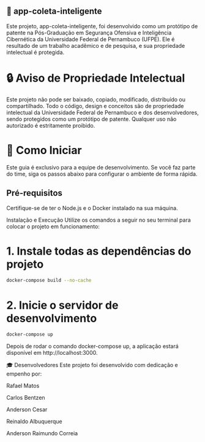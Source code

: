 ## 🤖 app-coleta-inteligente

Este projeto, app-coleta-inteligente, foi desenvolvido como um protótipo de patente na Pós-Graduação em Segurança Ofensiva e Inteligência Cibernética da Universidade Federal de Pernambuco (UFPE). Ele é resultado de um trabalho acadêmico e de pesquisa, e sua propriedade intelectual é protegida.

# 🔒 Aviso de Propriedade Intelectual

Este projeto não pode ser baixado, copiado, modificado, distribuído ou compartilhado. Todo o código, design e conceitos são de propriedade intelectual da Universidade Federal de Pernambuco e dos desenvolvedores, sendo protegidos como um protótipo de patente. Qualquer uso não autorizado é estritamente proibido.

# 🚀 Como Iniciar

Este guia é exclusivo para a equipe de desenvolvimento. Se você faz parte do time, siga os passos abaixo para configurar o ambiente de forma rápida.

## Pré-requisitos

Certifique-se de ter o Node.js e o Docker instalado na sua máquina.

Instalação e Execução
Utilize os comandos a seguir no seu terminal para colocar o projeto em funcionamento:

# 1. Instale todas as dependências do projeto

```bash
docker-compose build --no-cache
```

# 2. Inicie o servidor de desenvolvimento

```bash
docker-compose up
```

Depois de rodar o comando docker-compose up, a aplicação estará disponível em http://localhost:3000.

🎓 Desenvolvedores
Este projeto foi desenvolvido com dedicação e empenho por:

Rafael Matos

Carlos Bentzen

Anderson Cesar

Reinaldo Albuquerque

Anderson Raimundo Correia
